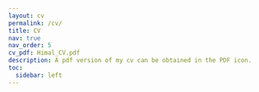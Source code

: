 ```yaml
---
layout: cv
permalink: /cv/
title: CV
nav: true
nav_order: 5
cv_pdf: Himal_CV.pdf
description: A pdf version of my cv can be obtained in the PDF icon.
toc:
  sidebar: left
---
```

